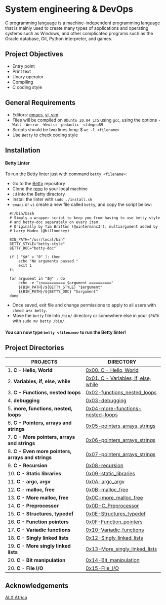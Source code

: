 # System engineering & DevOps 

C programming language is a machine-independent programming language that is mainly used to create many types of applications and operating systems such as Windows, and other complicated programs such as the Oracle database, Git, Python interpreter, and games.

## Project Objectives

- Entry point
- Print text
- Unary operator
- Compiling
- C coding style

## General Requirements

- Editors: [emacs](https://www.gnu.org/software/emacs/), [vi, vim](https://www.vim.org/)
- Files will be compiled on `Ubuntu 20.04 LTS` using `gcc`, using the options `-Wall -Werror -Wextra -pedantic -std=gnu89`
- Scripts should be two lines long: $ `wc -l <filename>`
- Use `Betty` to check coding style

## Installation
#### Betty Linter

To run the Betty linter just with command `betty <filename>`:

- Go to the [Betty](https://intranet.alxswe.com/rltoken/wQ4sMfsWfxvyfN67Sc11zA) repository
- Clone the [repo](https://intranet.alxswe.com/rltoken/wQ4sMfsWfxvyfN67Sc11zA) to your local machine
- `cd` into the Betty directory
- Install the linter with `sudo ./install.sh`
- `emacs` or `vi` create a new file called `betty`, and copy the script below:

```
  #!/bin/bash
  # Simply a wrapper script to keep you from having to use betty-style
  # and betty-doc separately on every item.
  # Originally by Tim Britton (@wintermanc3r), multiargument added by
  # Larry Madeo (@hillmonkey)

  BIN_PATH="/usr/local/bin"
  BETTY_STYLE="betty-style"
  BETTY_DOC="betty-doc"

  if [ "$#" = "0" ]; then
      echo "No arguments passed."
      exit 1
  fi

  for argument in "$@" ; do
      echo -e "\n========== $argument =========="
      ${BIN_PATH}/${BETTY_STYLE} "$argument"
      ${BIN_PATH}/${BETTY_DOC} "$argument"
  done
```
- Once saved, exit file and change permissions to apply to all users with `chmod a+x betty`.
- Move the `betty` file into `/bin/` directory or somewhere else in your `$PATH` with `sudo mv betty /bin/`.

#### You can now type `betty <filename>` to run the Betty linter!

## Project Directories

| PROJECTS                        | DIRECTORY | 
|  -----------                   |     -----------  |
|1. __C - Hello, World__        | [0x00. C - Hello, World](https://github.com/lebogangolifant/alx-low_level_programming/tree/master/0x00-hello_world)|
|2. __Variables, if, else, while__ | [0x01. C - Variables, if, else, while](https://github.com/lebogangolifant/alx-low_level_programming/tree/master/0x01-variables_if_else_while)|
|3. __C - Functions, nested loops__ |[0x02-functions_nested_loops](https://github.com/lebogangolifant/alx-low_level_programming/tree/master/0x02-functions_nested_loops)|
|4. __debugging__|[0x03-debugging](https://github.com/lebogangolifant/alx-low_level_programming/tree/master/0x03-debugging)|
|5. __more, functions, nested, loops__|[0x04-more-functions-nested-loops](https://github.com/lebogangolifant/alx-low_level_programming/tree/master/0x04-more_functions_nested_loops)|
|6. __C - Pointers, arrays and strings__|[0x05-pointers_arrays_strings](https://github.com/lebogangolifant/alx-low_level_programming/tree/master/0x05-pointers_arrays_strings)|
|7. __C - More pointers, arrays and strings__|[0x06-pointers_arrays_strings](https://github.com/lebogangolifant/alx-low_level_programming/tree/master/0x06-pointers_arrays_strings)|
|8. __C - Even more pointers, arrays and strings__|[0x07-pointers_arrays_strings](https://github.com/lebogangolifant/alx-low_level_programming/tree/master/0x07-pointers_arrays_strings)|
|9. __C - Recursion__|[0x08-recursion](https://github.com/lebogangolifant/alx-low_level_programming/tree/master/0x08-recursion)|
|10. __C - Static libraries__|[0x09-static_libraries](https://github.com/lebogangolifant/alx-low_level_programming/tree/master/0x09-static_libraries)|
|11. __C - argc, argv__|[0x0A-argc_argv](https://github.com/lebogangolifant/alx-low_level_programming/tree/master/0x0A-argc_argv)|
|12. __C - malloc, free__|[0x0B-malloc_free](https://github.com/lebogangolifant/alx-low_level_programming/tree/master/0x0B-malloc_free)|
|13. __C - More malloc, free__|[0x0C-more_malloc_free](https://github.com/lebogangolifant/alx-low_level_programming/tree/master/0x0C-more_malloc_free)|
|14. __C - Preprocessor__|[0x0D-C_Preprocessor](https://github.com/lebogangolifant/alx-low_level_programming/tree/master/0x0D-preprocessor)|
|15. __C - Structures, typedef__|[0x0E-Structures_typedef](https://github.com/lebogangolifant/alx-low_level_programming/tree/master/0x0E-structures_typedef)|
|16. __C - Function pointers__|[0x0F-Function_pointers](https://github.com/lebogangolifant/alx-low_level_programming/tree/master/0x0F-function_pointers)|
|17. __C - Variadic functions__|[0x10-Variadic_functions](https://github.com/lebogangolifant/alx-low_level_programming/tree/master/0x10-variadic_functions)|
|18. __C - Singly linked lists__|[0x12-Singly_linked_lists](https://github.com/lebogangolifant/alx-low_level_programming/tree/master/0x12-singly_linked_lists)|
|19. __C - More singly linked lists__|[0x13-More_singly_linked_lists](https://github.com/lebogangolifant/alx-low_level_programming/tree/master/0x13-more_singly_linked_lists)|
|20. __C - Bit manipulation__|[0x14-Bit_manipulation](https://github.com/lebogangolifant/alx-low_level_programming/tree/master/0x14-bit_manipulation)|
|20. __C - File I/O__|[0x15-File_I/O](https://github.com/lebogangolifant/alx-low_level_programming/tree/master/0x15-file_io)|


## Acknowledgements

[ALX Africa](https://www.alxafrica.com/)
